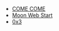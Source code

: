 - [COME COME](https://github.com/pzchenhui/daohang)
- [Moon Web Start](https://github.com/jic999/moon-web-start)
- [0x3](https://0x3.com/)
